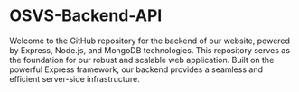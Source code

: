 # OSVS-Backend-API
Welcome to the GitHub repository for the backend of our website, powered by Express, Node.js, and MongoDB technologies. This repository serves as the foundation for our robust and scalable web application. Built on the powerful Express framework, our backend provides a seamless and efficient server-side infrastructure. 
